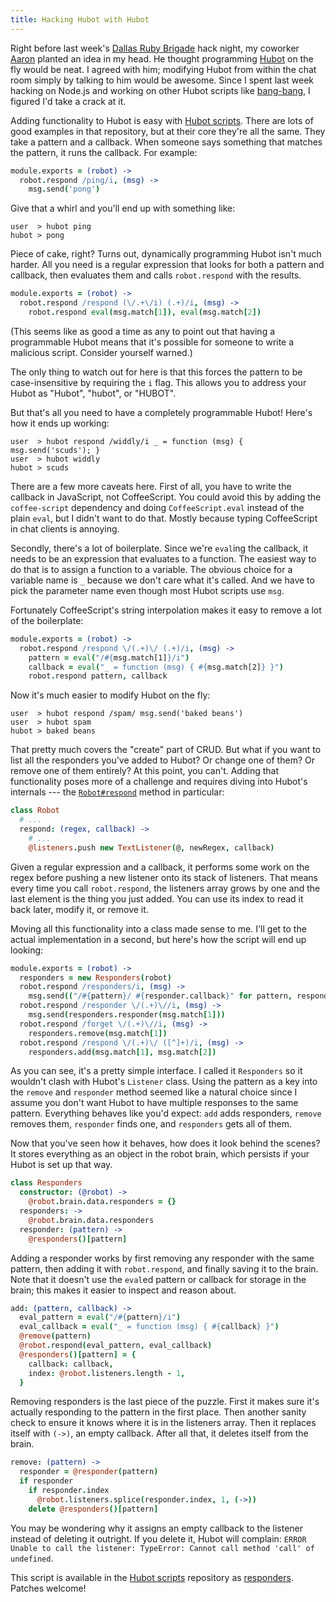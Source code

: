 ```yaml
---
title: Hacking Hubot with Hubot
---
```


Right before last week's [Dallas Ruby Brigade][1] hack night, my
coworker [Aaron][2] planted an idea in my head. He thought programming
[Hubot][3] on the fly would be neat. I agreed with him; modifying
Hubot from within the chat room simply by talking to him would be
awesome. Since I spent last week hacking on Node.js and working on
other Hubot scripts like [bang-bang][4], I figured I'd take a crack
at it.

Adding functionality to Hubot is easy with [Hubot scripts][5]. There
are lots of good examples in that repository, but at their core
they're all the same. They take a pattern and a callback. When
someone says something that matches the pattern, it runs the callback.
For example:

``` coffeescript
module.exports = (robot) ->
  robot.respond /ping/i, (msg) ->
    msg.send('pong')
```

Give that a whirl and you'll end up with something like:

    user  > hubot ping
    hubot > pong

Piece of cake, right? Turns out, dynamically programming Hubot isn't
much harder. All you need is a regular expression that looks for
both a pattern and callback, then evaluates them and calls
`robot.respond` with the results.

``` coffeescript
module.exports = (robot) ->
  robot.respond /respond (\/.+\/i) (.+)/i, (msg) ->
    robot.respond eval(msg.match[1]), eval(msg.match[2])
```

(This seems like as good a time as any to point out that having a
programmable Hubot means that it's possible for someone to write
a malicious script. Consider yourself warned.)

The only thing to watch out for here is that this forces the pattern
to be case-insensitive by requiring the `i` flag. This allows you
to address your Hubot as "Hubot", "hubot", or "HUBOT".

But that's all you need to have a completely programmable Hubot!
Here's how it ends up working:

    user  > hubot respond /widdly/i _ = function (msg) { msg.send('scuds'); }
    user  > hubot widdly
    hubot > scuds

There are a few more caveats here. First of all, you have to write
the callback in JavaScript, not CoffeeScript. You could avoid this
by adding the `coffee-script` dependency and doing `CoffeeScript.eval`
instead of the plain `eval`, but I didn't want to do that. Mostly
because typing CoffeeScript in chat clients is annoying.

Secondly, there's a lot of boilerplate. Since we're `eval`ing the
callback, it needs to be an expression that evaluates to a function.
The easiest way to do that is to assign a function to a variable.
The obvious choice for a variable name is `_` because we don't care
what it's called. And we have to pick the parameter name even though
most Hubot scripts use `msg`.

Fortunately CoffeeScript's string interpolation makes it easy to
remove a lot of the boilerplate:

``` coffeescript
module.exports = (robot) ->
  robot.respond /respond \/(.+)\/ (.+)/i, (msg) ->
    pattern = eval("/#{msg.match[1]}/i")
    callback = eval("_ = function (msg) { #{msg.match[2]} }")
    robot.respond pattern, callback
```

Now it's much easier to modify Hubot on the fly:

    user  > hubot respond /spam/ msg.send('baked beans')
    user  > hubot spam
    hubot > baked beans

That pretty much covers the "create" part of CRUD. But what if you
want to list all the responders you've added to Hubot? Or change
one of them? Or remove one of them entirely? At this point, you
can't. Adding that functionality poses more of a challenge and
requires diving into Hubot's internals --- the [`Robot#respond`][6]
method in particular:

``` coffeescript
class Robot
  # ...
  respond: (regex, callback) ->
    # ...
    @listeners.push new TextListener(@, newRegex, callback)
```

Given a regular expression and a callback, it performs some work
on the regex before pushing a new listener onto its stack of
listeners. That means every time you call `robot.respond`, the
listeners array grows by one and the last element is the thing you
just added. You can use its index to read it back later, modify it,
or remove it.

Moving all this functionality into a class made sense to me. I'll
get to the actual implementation in a second, but here's how the
script will end up looking:

``` coffeescript
module.exports = (robot) ->
  responders = new Responders(robot)
  robot.respond /responders/i, (msg) ->
    msg.send(("/#{pattern}/ #{responder.callback}" for pattern, responder of responders.responders()).join('\n'))
  robot.respond /responder \/(.+)\//i, (msg) ->
    msg.send(responders.responder(msg.match[1]))
  robot.respond /forget \/(.+)\//i, (msg) ->
    responders.remove(msg.match[1])
  robot.respond /respond \/(.+)\/ ([^]+)/i, (msg) ->
    responders.add(msg.match[1], msg.match[2])
```

As you can see, it's a pretty simple interface. I called it
`Responders` so it wouldn't clash with Hubot's `Listener` class.
Using the pattern as a key into the `remove` and `responder` method
seemed like a natural choice since I assume you don't want Hubot
to have multiple responses to the same pattern. Everything behaves
like you'd expect: `add` adds responders, `remove` removes them,
`responder` finds one, and `responders` gets all of them.

Now that you've seen how it behaves, how does it look behind the
scenes? It stores everything as an object in the robot brain, which
persists if your Hubot is set up that way.

``` coffeescript
class Responders
  constructor: (@robot) ->
    @robot.brain.data.responders = {}
  responders: ->
    @robot.brain.data.responders
  responder: (pattern) ->
    @responders()[pattern]
```

Adding a responder works by first removing any responder with the
same pattern, then adding it with `robot.respond`, and finally
saving it to the brain. Note that it doesn't use the `eval`ed pattern
or callback for storage in the brain; this makes it easier to inspect
and reason about.

``` coffeescript
add: (pattern, callback) ->
  eval_pattern = eval("/#{pattern}/i")
  eval_callback = eval("_ = function (msg) { #{callback} }")
  @remove(pattern)
  @robot.respond(eval_pattern, eval_callback)
  @responders()[pattern] = {
    callback: callback,
    index: @robot.listeners.length - 1,
  }
```

Removing responders is the last piece of the puzzle. First it makes
sure it's actually responding to the pattern in the first place.
Then another sanity check to ensure it knows where it is in the
listeners array. Then it replaces itself with `(->)`, an empty
callback. After all that, it deletes itself from the brain.

``` coffeescript
remove: (pattern) ->
  responder = @responder(pattern)
  if responder
    if responder.index
      @robot.listeners.splice(responder.index, 1, (->))
    delete @responders()[pattern]
```

You may be wondering why it assigns an empty callback to the listener
instead of deleting it outright. If you delete it, Hubot will
complain: `ERROR Unable to call the listener: TypeError: Cannot
call method 'call' of undefined`.

This script is available in the [Hubot scripts][5] repository as
[responders][7]. Patches welcome!

[1]: http://www.dallasrb.org
[2]: http://ficate.com
[3]: http://hubot.github.com
[4]: https://github.com/github/hubot-scripts/blob/master/src/scripts/bang-bang.coffee
[5]: https://github.com/github/hubot-scripts
[6]: https://github.com/github/hubot/blob/master/src/robot.coffee#L62
[7]: https://github.com/github/hubot-scripts/blob/master/src/scripts/responders.coffee
